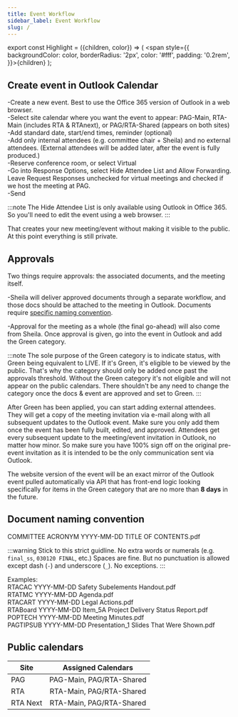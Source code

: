 ```yaml
---
title: Event Workflow
sidebar_label: Event Workflow
slug: /
---
```

export const Highlight = ({children, color}) => ( <span style={{
      backgroundColor: color,
      borderRadius: '2px',
      color: '#fff',
      padding: '0.2rem',
    }}>{children}</span> );


## Create event in Outlook Calendar

-Create a new event. Best to use the Office 365 version of Outlook in a web browser.<br />
-Select site calendar where you want the event to appear: PAG-Main, RTA-Main (includes RTA & RTAnext), or PAG/RTA-Shared (appears on both sites)<br />
-Add standard date, start/end times, reminder (optional)<br />
-Add only internal attendees (e.g. committee chair + Sheila) and no external attendees. (External attendees will be added later, after the event is fully produced.)<br />
-Reserve conference room, or select Virtual<br />
-Go into Response Options, select <Highlight color="#1877F2">Hide Attendee List</Highlight> and Allow Forwarding. Leave Request Responses unchecked for virtual meetings and checked if we host the meeting at PAG. <br />
-Send<br />

:::note
The <Highlight color="#1877F2">Hide Attendee List</Highlight> is only available using Outlook in Office 365. So you'll need to edit the event using a web browser.
:::

That creates your new meeting/event without making it visible to the public. At this point everything is still private.

## Approvals

Two things require approvals: the associated documents, and the meeting itself. 

-Sheila will deliver approved documents through a separate workflow, and those docs should be attached to the meeting in Outlook. Documents require [specific naming convention](/docs/#document-naming-convention).

-Approval for the meeting as a whole (the final go-ahead) will also come from Sheila. Once approval is given, go into the event in Outlook and add the <Highlight color="#25c2a0">Green</Highlight> category. 

:::note
The sole purpose of the <Highlight color="#25c2a0">Green</Highlight> category is to indicate status, with <Highlight color="#25c2a0">Green</Highlight> being equivalent to LIVE. If it's <Highlight color="#25c2a0">Green</Highlight>, it's eligible to be viewed by the public. That's why the category should only be added once past the approvals threshold. Without the <Highlight color="#25c2a0">Green</Highlight> category it's not eligible and will not appear on the public calendars. There shouldn't be any need to change the category once the docs & event are approved and set to <Highlight color="#25c2a0">Green</Highlight>.
:::

After <Highlight color="#25c2a0">Green</Highlight> has been applied, you can start adding external attendees. They will get a copy of the meeting invitation via e-mail along with all subsequent updates to the Outlook event. Make sure you only add them once the event has been fully built, edited, and approved. Attendees get every subsequent update to the meeting/event invitation in Outlook, no matter how minor. So make sure you have 100% sign off on the original pre-event invitation as it is intended to be the only communication sent via Outlook.

The website version of the event will be an exact mirror of the Outlook event pulled automatically via API that has front-end logic looking specifically for items in the <Highlight color="#25c2a0">Green</Highlight> category that are no more than **8 days** in the future. 

## Document naming convention
COMMITTEE ACRONYM YYYY-MM-DD TITLE OF CONTENTS.pdf

:::warning
Stick to this strict guidline. No extra words or numerals (e.g. `final_ss`, `030120 FINAL`, etc.)
Spaces are fine. But no punctuation is allowed except dash (`-`) and underscore (`_`). No exceptions.
:::

Examples:<br />
RTACAC YYYY-MM-DD Safety Subelements Handout.pdf<br />
RTATMC YYYY-MM-DD Agenda.pdf<br />
RTACART YYYY-MM-DD Legal Actions.pdf<br />
RTABoard YYYY-MM-DD Item_5A Project Delivery Status Report.pdf<br />
POPTECH YYYY-MM-DD Meeting Minutes.pdf<br />
PAGTIPSUB YYYY-MM-DD Presentation_1 Slides That Were Shown.pdf

## Public calendars

| Site        |      Assigned Calendars      |
| ------------- | :-----------: | 
| PAG      | PAG-Main, PAG/RTA-Shared |
| RTA      |   RTA-Main, PAG/RTA-Shared    |
| RTA Next |   RTA-Main, PAG/RTA-Shared    |